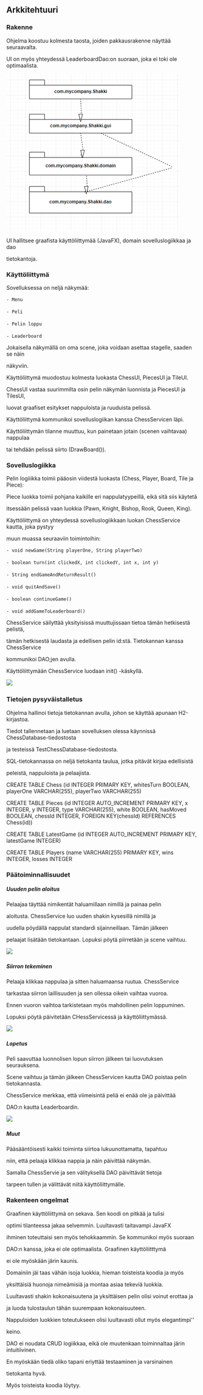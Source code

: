 ## Arkkitehtuuri

### Rakenne

Ohjelma koostuu kolmesta taosta, joiden pakkausrakenne näyttää seuraavalta. 

UI on myös yhteydessä LeaderboardDao:on suoraan, joka ei toki ole optimaalista.

<img src="https://raw.githubusercontent.com/mikkosk/ot2019/master/kuvat/rakenne1.PNG">

UI hallitsee graafista käyttöliittymää (JavaFX), domain sovelluslogiikkaa ja dao

tietokantoja.


### Käyttöliittymä

Sovelluksessa on neljä näkymää:

	- Menu

	- Peli

	- Pelin loppu

	- Leaderboard

Jokaisella näkymällä on oma scene, joka voidaan asettaa stagelle, saaden se näin

näkyviin.

Käyttöliittymä muodostuu kolmesta luokasta ChessUI, PiecesUI ja TileUI. 

ChessUI vastaa suurimmilta osin pelin näkymän luonnista ja PiecesUI ja TilesUI,

luovat graafiset esitykset nappuloista ja ruuduista pelissä.

Käyttöliittymä kommunikoi sovelluslogiikan kanssa ChessServicen läpi.


Käyttöliittymän tilanne muuttuu, kun painetaan jotain (scenen vaihtavaa) nappulaa

tai tehdään pelissä siirto (DrawBoard()).



### Sovelluslogiikka

Pelin logiiikka toimii pääosin viidestä luokasta (Chess, Player, Board, Tile ja Piece):

Piece luokka toimii pohjana kaikille eri nappulatyypeillä, eikä sitä siis käytetä

itsessään pelissä vaan luokkia (Pawn, Knight, Bishop, Rook, Queen, King).

Käyttöliittymä on yhteydessä sovelluslogiikkaan luokan ChessService kautta, joka pystyy

muun muassa seuraaviin toimintoihin:

	- void newGame(String playerOne, String playerTwo)

	- boolean turn(int clickedX, int clickedY, int x, int y)

	- String endGameAndReturnResult()

	- void quitAndSave()

	- boolean continueGame()

	- void addGameToLeaderboard()

ChessService säilyttää yksityisissä muuttujissaan tietoa tämän hetkisestä pelistä,

tämän hetkisestä laudasta ja edellisen pelin id:stä. Tietokannan kanssa ChessService

kommunikoi DAO;jen avulla.


Käyttöliittymään ChessService luodaan init() -käskyllä.

<img src="https://raw.githubusercontent.com/mikkosk/ot2019/kuvat/rakenne2.PNG">



### Tietojen pysyväistalletus

Ohjelma hallinoi tietoja tietokannan avulla, johon se käyttää apunaan H2-kirjastoa.

Tiedot tallennetaan ja luetaan sovelluksen olessa käynnissä ChessDatabase-tiedostosta

ja testeissä TestChessDatabase-tiedostosta.

SQL-tietokannassa on neljä tietokanta taulua, jotka pitävät kirjaa edellisistä

peleistä, nappuloista ja pelaajista.


CREATE TABLE Chess (id INTEGER PRIMARY KEY, whitesTurn BOOLEAN, playerOne VARCHAR(255), playerTwo VARCHAR(255)

CREATE TABLE Pieces (id INTEGER AUTO_INCREMENT PRIMARY KEY, x INTEGER, y INTEGER, type VARCHAR(255), white BOOLEAN, hasMoved BOOLEAN, chessId INTEGER, FOREIGN KEY(chessId) REFERENCES Chess(id))

CREATE TABLE LatestGame (id INTEGER AUTO_INCREMENT PRIMARY KEY, latestGame INTEGER)

CREATE TABLE Players (name VARCHAR(255) PRIMARY KEY, wins INTEGER, losses INTEGER


### Päätoiminnallisuudet

##### Uuuden pelin aloitus

Pelaajaa täyttää nimikentät haluamillaan nimillä ja painaa pelin

aloitusta. ChessService luo uuden shakin kysesillä nimillä ja 

uudella pöydällä nappulat standardi sijainneillaan. Tämän jälkeen

pelaajat lisätään tietokantaan. Lopuksi pöytä piirretään ja scene vaihtuu.

<img src="https://raw.githubusercontent.com/mikkosk/ot2019/kuvat/rakenne3.PNG">


##### Siirron tekeminen

Pelaaja klikkaa nappulaa ja sitten haluamaansa ruutua. ChessService

tarkastaa siirron laillisuuden ja sen ollessa oikein vaihtaa vuoroa.

Ennen vuoron vaihtoa tarkistetaan myös mahdollinen pelin loppuminen.

Lopuksi pöytä päivitetään CHessServicessä ja käyttöliittymässä.

<img src="https://raw.githubusercontent.com/mikkosk/ot2019/kuvat/rakenne4.PNG">


##### Lopetus

Peli saavuttaa luonnolisen lopun siirron jälkeen tai luovutuksen seurauksena.

Scene vaihtuu ja tämän jälkeen ChessServicen kautta DAO poistaa pelin tietokannasta.

ChessService merkkaa, että viimeisintä peliä ei enää ole ja päivittää

DAO:n kautta Leaderboardin.

<img src="https://raw.githubusercontent.com/mikkosk/ot2019/kuvat/rakenne5.PNG">


##### Muut

Pääsääntöisesti kaikki toiminta siirtoa lukuunottamatta, tapahtuu

niin, että pelaaja klikkaa nappia ja näin päivittää näkymän.

Samalla ChessServie ja sen välityksellä DAO päivittävät tietoja

tarpeen tullen ja välittävät niitä käyttöliittymälle.


### Rakenteen ongelmat

Graafinen käyttöliittymä on sekava. Sen koodi on pitkää ja tulisi

optimi tilanteessa jakaa selvemmin. Luultavasti taitavampi JavaFX 

ihminen toteuttaisi sen myös tehokkaammin. Se kommunikoi myös suoraan

DAO:n kanssa, joka ei ole optimaalista. Graafinen käyttöliitttymä

ei ole myöskään järin kaunis.



Domainiin jäi taas vähän isoja luokkia, hieman toisteista koodia ja myös

yksittäisiä huonoja nimeämisiä ja montaa asiaa tekeviä luokkia.

Luultavasti shakin kokonaisuutena ja yksittäisen pelin olisi voinut erottaa ja 

ja luoda tulostaulun tähän suurempaan kokonaisuuteen.

Nappuloiden luokkien toteutukseen olisi luultavasti ollut myös elegantimpi''

keino.


DAO ei noudata CRUD logiikkaa, eikä ole muutenkaan toiminnaltaa järin intuitiivinen.

En myöskään tiedä oliko tapani eriyttää testaaminen ja varsinainen

tietokanta hyvä.

Myös toisteista koodia löytyy.


